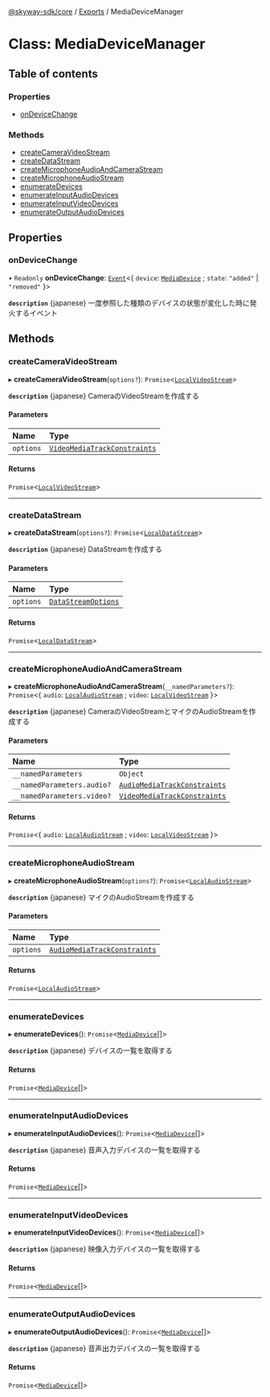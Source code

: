 [@skyway-sdk/core](../README.md) / [Exports](../modules.md) / MediaDeviceManager

# Class: MediaDeviceManager

## Table of contents

### Properties

- [onDeviceChange](MediaDeviceManager.md#ondevicechange)

### Methods

- [createCameraVideoStream](MediaDeviceManager.md#createcameravideostream)
- [createDataStream](MediaDeviceManager.md#createdatastream)
- [createMicrophoneAudioAndCameraStream](MediaDeviceManager.md#createmicrophoneaudioandcamerastream)
- [createMicrophoneAudioStream](MediaDeviceManager.md#createmicrophoneaudiostream)
- [enumerateDevices](MediaDeviceManager.md#enumeratedevices)
- [enumerateInputAudioDevices](MediaDeviceManager.md#enumerateinputaudiodevices)
- [enumerateInputVideoDevices](MediaDeviceManager.md#enumerateinputvideodevices)
- [enumerateOutputAudioDevices](MediaDeviceManager.md#enumerateoutputaudiodevices)

## Properties

### onDeviceChange

• `Readonly` **onDeviceChange**: [`Event`](Event.md)<{ `device`: [`MediaDevice`](MediaDevice.md) ; `state`: ``"added"`` \| ``"removed"``  }\>

**`description`** {japanese} 一度参照した種類のデバイスの状態が変化した時に発火するイベント

## Methods

### createCameraVideoStream

▸ **createCameraVideoStream**(`options?`): `Promise`<[`LocalVideoStream`](LocalVideoStream.md)\>

**`description`** {japanese} CameraのVideoStreamを作成する

#### Parameters

| Name | Type |
| :------ | :------ |
| `options` | [`VideoMediaTrackConstraints`](../modules.md#videomediatrackconstraints) |

#### Returns

`Promise`<[`LocalVideoStream`](LocalVideoStream.md)\>

___

### createDataStream

▸ **createDataStream**(`options?`): `Promise`<[`LocalDataStream`](LocalDataStream.md)\>

**`description`** {japanese} DataStreamを作成する

#### Parameters

| Name | Type |
| :------ | :------ |
| `options` | [`DataStreamOptions`](../interfaces/DataStreamOptions.md) |

#### Returns

`Promise`<[`LocalDataStream`](LocalDataStream.md)\>

___

### createMicrophoneAudioAndCameraStream

▸ **createMicrophoneAudioAndCameraStream**(`__namedParameters?`): `Promise`<{ `audio`: [`LocalAudioStream`](LocalAudioStream.md) ; `video`: [`LocalVideoStream`](LocalVideoStream.md)  }\>

**`description`** {japanese} CameraのVideoStreamとマイクのAudioStreamを作成する

#### Parameters

| Name | Type |
| :------ | :------ |
| `__namedParameters` | `Object` |
| `__namedParameters.audio?` | [`AudioMediaTrackConstraints`](../modules.md#audiomediatrackconstraints) |
| `__namedParameters.video?` | [`VideoMediaTrackConstraints`](../modules.md#videomediatrackconstraints) |

#### Returns

`Promise`<{ `audio`: [`LocalAudioStream`](LocalAudioStream.md) ; `video`: [`LocalVideoStream`](LocalVideoStream.md)  }\>

___

### createMicrophoneAudioStream

▸ **createMicrophoneAudioStream**(`options?`): `Promise`<[`LocalAudioStream`](LocalAudioStream.md)\>

**`description`** {japanese} マイクのAudioStreamを作成する

#### Parameters

| Name | Type |
| :------ | :------ |
| `options` | [`AudioMediaTrackConstraints`](../modules.md#audiomediatrackconstraints) |

#### Returns

`Promise`<[`LocalAudioStream`](LocalAudioStream.md)\>

___

### enumerateDevices

▸ **enumerateDevices**(): `Promise`<[`MediaDevice`](MediaDevice.md)[]\>

**`description`** {japanese} デバイスの一覧を取得する

#### Returns

`Promise`<[`MediaDevice`](MediaDevice.md)[]\>

___

### enumerateInputAudioDevices

▸ **enumerateInputAudioDevices**(): `Promise`<[`MediaDevice`](MediaDevice.md)[]\>

**`description`** {japanese} 音声入力デバイスの一覧を取得する

#### Returns

`Promise`<[`MediaDevice`](MediaDevice.md)[]\>

___

### enumerateInputVideoDevices

▸ **enumerateInputVideoDevices**(): `Promise`<[`MediaDevice`](MediaDevice.md)[]\>

**`description`** {japanese} 映像入力デバイスの一覧を取得する

#### Returns

`Promise`<[`MediaDevice`](MediaDevice.md)[]\>

___

### enumerateOutputAudioDevices

▸ **enumerateOutputAudioDevices**(): `Promise`<[`MediaDevice`](MediaDevice.md)[]\>

**`description`** {japanese} 音声出力デバイスの一覧を取得する

#### Returns

`Promise`<[`MediaDevice`](MediaDevice.md)[]\>
